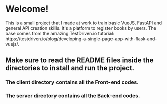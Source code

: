 # Welcome!

<p>This is a small project that I made at work to train basic VueJS, FastAPI and general API creation skills. It's a platform to register books by users. The base comes from the amazing TestDriven.io tutorial: https://testdriven.io/blog/developing-a-single-page-app-with-flask-and-vuejs/.</p>

## Make sure to read the README files inside the directories to install and run the project.

### The client directory contains all the Front-end codes.
### The server directory contains all the Back-end codes.

